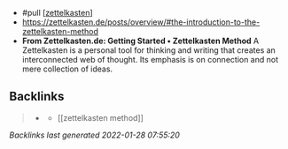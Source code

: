- #pull [[zettelkasten]]
- https://zettelkasten.de/posts/overview/#the-introduction-to-the-zettelkasten-method
- **From Zettelkasten.de: Getting Started • Zettelkasten Method** A Zettelkasten is a personal tool for thinking and writing that creates an interconnected web of thought. Its emphasis is on connection and not mere collection of ideas.

[//begin]: # "Autogenerated link references for markdown compatibility"
[zettelkasten]: ../../zettelkasten.md "zettelkasten"
[//end]: # "Autogenerated link references"

## Backlinks

> - [](../journals/2021_07_15.md)
>   - [[zettelkasten method]]

_Backlinks last generated 2022-01-28 07:55:20_

